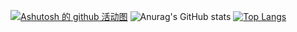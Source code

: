 [![Ashutosh 的 github 活动图](https://activity-graph.herokuapp.com/graph?username=gangganghao6&theme=react-dark )](https://github.com/ashutosh00710/github-readme-activity-graph)
![Anurag's GitHub stats](https://github-readme-stats.vercel.app/api?username=gangganghao6&show_icons=true&theme=radical)
[![Top Langs](https://github-readme-stats.vercel.app/api/top-langs/?username=gangganghao6&layout=compact)](https://github.com/anuraghazra/github-readme-stats)
